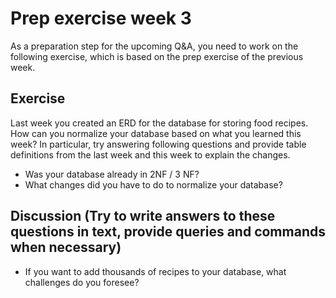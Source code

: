 # Prep exercise week 3

As a preparation step for the upcoming Q&A, you need to work on the following exercise, which is based on the prep exercise of the previous week.

## Exercise

Last week you created an ERD for the database for storing food recipes.
How can you normalize your database based on what you learned this week?
In particular, try answering following questions and provide table definitions from the last week
and this week to explain the changes.

- Was your database already in 2NF / 3 NF?
- What changes did you have to do to normalize your database?

## Discussion (Try to write answers to these questions in text, provide queries and commands when necessary)

- If you want to add thousands of recipes to your database, what challenges do you foresee?
